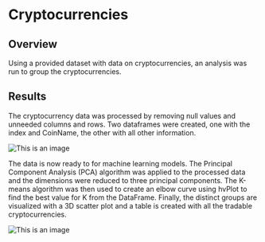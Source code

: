# Cryptocurrencies

## Overview

Using a provided dataset with data on cryptocurrencies, an analysis was run to group the cryptocurrencies. 

## Results

The cryptocurrency data was processed by removing null values and unneeded columns and rows. Two dataframes were created, one with the index and CoinName, the other with all other information. 

![This is an image]()

The data is now ready to for machine learning models. The Principal Component Analysis (PCA) algorithm was applied to the processed data and the dimensions were reduced to three principal components. The K-means algorithm was then used to create an elbow curve using hvPlot to find the best value for K from the DataFrame. Finally, the distinct groups are visualized with a 3D scatter plot and a table is created with all the tradable cryptocurrencies.  

![This is an image]()

